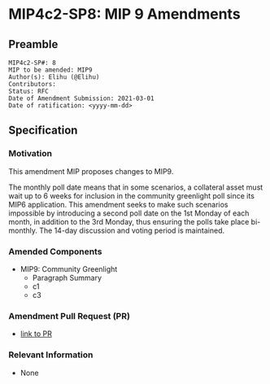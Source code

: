 # MIP4c2-SP8: MIP 9 Amendments

## Preamble

```
MIP4c2-SP#: 8
MIP to be amended: MIP9
Author(s): Elihu (@Elihu)
Contributors:
Status: RFC
Date of Amendment Submission: 2021-03-01
Date of ratification: <yyyy-mm-dd>
```

## Specification

### Motivation

This amendment MIP proposes changes to MIP9.

The monthly poll date means that in some scenarios, a collateral asset must wait up to 6 weeks for inclusion in the community greenlight poll since its MIP6 application. This amendment seeks to make such scenarios impossible by introducing a second poll date on the 1st Monday of each month, in addition to the 3rd Monday, thus ensuring the polls take place bi-monthly. The 14-day discussion and voting period is maintained.

### Amended Components

* MIP9: Community Greenlight
  * Paragraph Summary
  * c1
  * c3

### Amendment Pull Request (PR)

* [link to PR]()

### Relevant Information

* None
